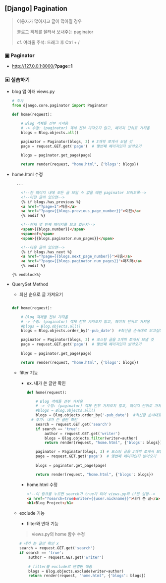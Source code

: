 ## [Django] Pagination

>이용자가 많아지고 글이 많아질 경우
>
>블로그 객체를 잘라서 보내주는 paginator 
>
>cf. 여러줄 주석: 드래그 후 Ctrl + /

### ▣ Paginator

* http://127.0.0.1:8000/<strong>?page=1</strong>

  

### ▣ 실습하기

* blog 앱 아래 views.py

  ```python
  # 추가
  from django.core.paginator import Paginator
  
  def home(request):
  
      # Blog 객체들 전부 가져옴 
      # -> 수정: (paginator) 객체 전부 가져오지 않고, 페이지 단위로 가져옴
      blogs = Blog.objects.all()
  
      paginator = Paginator(blogs, 3) # 3개씩 쪼개서 보낼 것
      page = request.GET.get('page')  # 몇번째 페이지인지 받아오기
      
      blogs = paginator.get_page(page)
  
      return render(request, "home.html", {'blogs': blogs})
  
  ```

* home.html 수정


  ```html
  	...
  
      <!--한 페이지 내에 모든 글 보일 수 없을 때만 paginator 보이도록-->
      <!--이전 글이 있으면-->
      {% if blogs.has_previous %}
      <a href="?page=1">처음</a>
      <a href="?page={{blogs.previous_page_number}}">이전</a>
      {% endif %}
  
      <!--현재 몇 번째 페이지를 보고 있는지-->
      <span>{{blogs.number}}</span>
      <span>of</span>
      <span>{{blogs.paginator.num_pages}}</span>
  
      <!--다음 글이 있으면-->
      {% if blogs.has_next %}
      <a href="?page={{blogs.next_page_number}}">다음</a>
      <a href="?page={{blogs.paginator.num_pages}}">마지막</a>
      {% endif %}
  
  {% endblock%}
  ```

* QuerySet Method

  * 최신 순으로 글 가져오기

  ```python
  
  def home(request):
  
      # Blog 객체들 전부 가져옴 
      # -> 수정: (paginator) 객체 전부 가져오지 않고, 페이지 단위로 가져옴
      #blogs = Blog.objects.all()
      blogs = Blog.objects.order_by('-pub_date')  #최신글 순서대로 보고싶다
  
      paginator = Paginator(blogs, 3) # 포스팅 글을 3개씩 쪼개서 보낼 것
      page = request.GET.get('page')  # 몇번째 페이지인지 받아오기
      
      blogs = paginator.get_page(page)
  
      return render(request, "home.html", {'blogs': blogs})
  
  ```

  * filter 기능

    * ex. 내가 쓴 글만 확인

      ```python
      def home(request):
      
          # Blog 객체들 전부 가져옴 
          # -> 수정: (paginator) 객체 전부 가져오지 않고, 페이지 단위로 가져옴
          #blogs = Blog.objects.all()
          blogs = Blog.objects.order_by('-pub_date')  #최신글 순서대로 보고싶다
      	# 추가: 내가 쓴 글만 확인
          search = request.GET.get('search')
          if search == 'true':
              author = request.GET.get('writer')
              blogs = Blog.objects.filter(writer=author)
              return render(request, "home.html", {'blogs': blogs})
      
          paginator = Paginator(blogs, 3) # 포스팅 글을 3개씩 쪼개서 보낼 것
          page = request.GET.get('page')  # 몇번째 페이지인지 받아오기
          
          blogs = paginator.get_page(page)
      
          return render(request, "home.html", {'blogs': blogs})
      
      ```

    * home.html 수정

      ```html
      <!--이 링크를 누르면 search가 true가 되어 views.py의 if문 실행-->
      <a href="?search=true&writer={{user.nickname}}">내가 쓴 글</a>
      <h1>Blog Project</h1>
      
      ```

  * exclude 기능

    *  filter와 반대 기능

      > views.py의 home 함수 수정

      ```python
      # 내가 쓴 글만 확인 x
      search = request.GET.get('search')
      if search == 'true':
          author = request.GET.get('writer')
          
          # filter를 exclude로 변경만 해줌
          blogs = Blog.objects.exclude(writer=author)
          return render(request, "home.html", {'blogs': blogs})
      
      ```

      
